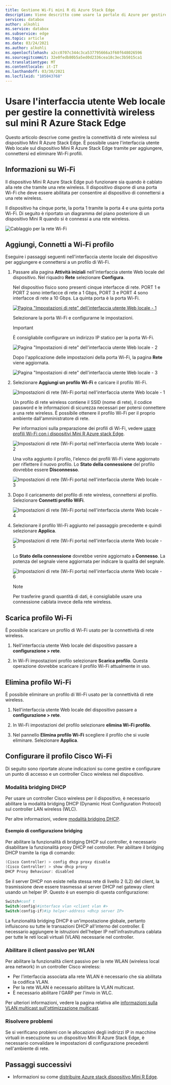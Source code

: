 ```yaml
---
title: Gestione Wi-Fi mini R di Azure Stack Edge
description: Viene descritto come usare la portale di Azure per gestire Wi-Fi sul Azure Stack Edge.
services: databox
author: alkohli
ms.service: databox
ms.subservice: edge
ms.topic: article
ms.date: 03/24/2021
ms.author: alkohli
ms.openlocfilehash: a2cc0707c344c3ca537795666a3f60f648026596
ms.sourcegitcommit: 32e0fedb80b5a5ed0d2336cea18c3ec3b5015ca1
ms.translationtype: MT
ms.contentlocale: it-IT
ms.lasthandoff: 03/30/2021
ms.locfileid: "105043768"
---
```

# <a name="use-the-local-web-ui-to-manage-wireless-connectivity-on-your-azure-stack-edge-mini-r"></a>Usare l'interfaccia utente Web locale per gestire la connettività wireless sul mini R Azure Stack Edge

Questo articolo descrive come gestire la connettività di rete wireless sul dispositivo Mini R Azure Stack Edge. È possibile usare l'interfaccia utente Web locale sul dispositivo Mini R Azure Stack Edge tramite per aggiungere, connettersi ed eliminare Wi-Fi profili.

## <a name="about-wi-fi"></a>Informazioni su Wi-Fi

Il dispositivo Mini R Azure Stack Edge può funzionare sia quando è cablato alla rete che tramite una rete wireless. Il dispositivo dispone di una porta Wi-Fi che deve essere abilitata per consentire al dispositivo di connettersi a una rete wireless. 

Il dispositivo ha cinque porte, la porta 1 tramite la porta 4 e una quinta porta Wi-Fi. Di seguito è riportato un diagramma del piano posteriore di un dispositivo Mini R quando si è connessi a una rete wireless.

![Cablaggio per la rete Wi-Fi](./media/azure-stack-edge-mini-r-deploy-install/wireless-cabled.png)


## <a name="add-connect-to-wi-fi-profile"></a>Aggiungi, Connetti a Wi-Fi profilo

Eseguire i passaggi seguenti nell'interfaccia utente locale del dispositivo per aggiungere e connettersi a un profilo di Wi-Fi.

1. Passare alla pagina **Attività iniziali** nell'interfaccia utente Web locale del dispositivo. Nel riquadro **Rete** selezionare **Configura**.  
    
    Nel dispositivo fisico sono presenti cinque interfacce di rete. PORT 1 e PORT 2 sono interfacce di rete a 1 Gbps, PORT 3 e PORT 4 sono interfacce di rete a 10 Gbps. La quinta porta è la porta Wi-Fi. 

    [![Pagina "Impostazioni di rete" dell'interfaccia utente Web locale - 1](./media/azure-stack-edge-mini-r-deploy-configure-network-compute-web-proxy/configure-wifi-1.png)](./media/azure-stack-edge-mini-r-deploy-configure-network-compute-web-proxy/configure-wifi-1.png#lightbox)  
    
    Selezionare la porta Wi-Fi e configurarne le impostazioni. 
    
    > [!IMPORTANT]
    > È consigliabile configurare un indirizzo IP statico per la porta Wi-Fi.  

    ![Pagina "Impostazioni di rete" dell'interfaccia utente Web locale - 2](./media/azure-stack-edge-mini-r-deploy-configure-network-compute-web-proxy/configure-wifi-2.png)

    Dopo l'applicazione delle impostazioni della porta Wi-Fi, la pagina **Rete** viene aggiornata.

    ![Pagina "Impostazioni di rete" dell'interfaccia utente Web locale - 3](./media/azure-stack-edge-mini-r-deploy-configure-network-compute-web-proxy/configure-wifi-4.png)

   
2. Selezionare **Aggiungi un profilo Wi-Fi** e caricare il profilo Wi-Fi. 

    ![Impostazioni di rete (Wi-Fi porta) nell'interfaccia utente Web locale - 1](./media/azure-stack-edge-mini-r-deploy-configure-network-compute-web-proxy/add-wifi-profile-1.png)
    
    Un profilo di rete wireless contiene il SSID (nome di rete), il codice password e le informazioni di sicurezza necessari per potersi connettere a una rete wireless. È possibile ottenere il profilo Wi-Fi per il proprio ambiente dall'amministratore di rete.

    Per informazioni sulla preparazione dei profili di Wi-Fi, vedere [usare profili Wi-Fi con i dispositivi Mini R Azure stack Edge](azure-stack-edge-mini-r-use-wifi-profiles.md).

    ![Impostazioni di rete (Wi-Fi porta) nell'interfaccia utente Web locale - 2](./media/azure-stack-edge-mini-r-deploy-configure-network-compute-web-proxy/add-wifi-profile-2.png)

    Una volta aggiunto il profilo, l'elenco dei profili Wi-Fi viene aggiornato per riflettere il nuovo profilo. Lo **Stato della connessione** del profilo dovrebbe essere **Disconnesso**. 

    ![Impostazioni di rete (Wi-Fi porta) nell'interfaccia utente Web locale - 3](./media/azure-stack-edge-mini-r-deploy-configure-network-compute-web-proxy/add-wifi-profile-3.png)
    
3. Dopo il caricamento del profilo di rete wireless, connettersi al profilo. Selezionare **Connetti profilo WiFi**. 

    ![Impostazioni di rete (Wi-Fi porta) nell'interfaccia utente Web locale - 4](./media/azure-stack-edge-mini-r-deploy-configure-network-compute-web-proxy/add-wifi-profile-4.png)

4. Selezionare il profilo Wi-Fi aggiunto nel passaggio precedente e quindi selezionare **Applica**. 

    ![Impostazioni di rete (Wi-Fi porta) nell'interfaccia utente Web locale - 5](./media/azure-stack-edge-mini-r-deploy-configure-network-compute-web-proxy/add-wifi-profile-5.png)

    Lo **Stato della connessione** dovrebbe venire aggiornato a **Connesso**. La potenza del segnale viene aggiornata per indicare la qualità del segnale. 

    ![Impostazioni di rete (Wi-Fi porta) nell'interfaccia utente Web locale - 6](./media/azure-stack-edge-mini-r-deploy-configure-network-compute-web-proxy/add-wifi-profile-6.png)

    > [!NOTE]
    > Per trasferire grandi quantità di dati, è consigliabile usare una connessione cablata invece della rete wireless. 


## <a name="download-wi-fi-profile"></a>Scarica profilo Wi-Fi

È possibile scaricare un profilo di Wi-Fi usato per la connettività di rete wireless.

1. Nell'interfaccia utente Web locale del dispositivo passare a **configurazione > rete**. 

2. In Wi-Fi impostazioni profilo selezionare **Scarica profilo**. Questa operazione dovrebbe scaricare il profilo Wi-Fi attualmente in uso.


## <a name="delete-wi-fi-profile"></a>Elimina profilo Wi-Fi

È possibile eliminare un profilo di Wi-Fi usato per la connettività di rete wireless.


1. Nell'interfaccia utente Web locale del dispositivo passare a **configurazione > rete**. 

2. In Wi-Fi impostazioni del profilo selezionare **elimina Wi-Fi profilo**.

3. Nel pannello **Elimina profilo Wi-Fi** scegliere il profilo che si vuole eliminare. Selezionare **Applica**.


## <a name="configure-cisco-wi-fi-profile"></a>Configurare il profilo Cisco Wi-Fi

Di seguito sono riportate alcune indicazioni su come gestire e configurare un punto di accesso e un controller Cisco wireless nel dispositivo. 

### <a name="dhcp-bridging-mode"></a>Modalità bridging DHCP

Per usare un controller Cisco wireless per il dispositivo, è necessario abilitare la modalità bridging DHCP (Dynamic Host Configuration Protocol) sul controller LAN wireless (WLC).

Per altre informazioni, vedere [modalità bridging DHCP](https://www.cisco.com/c/en/us/support/docs/wireless/4400-series-wireless-lan-controllers/110865-dhcp-wlc.html#anc9).

#### <a name="bridging-configuration-example"></a>Esempio di configurazione bridging

Per abilitare la funzionalità di bridging DHCP sul controller, è necessario disabilitare la funzionalità proxy DHCP nel controller. Per abilitare il bridging DHCP tramite la riga di comando:

```powershell
(Cisco Controller) > config dhcp proxy disable
(Cisco Controller) > show dhcp proxy
DHCP Proxy Behaviour: disabled
```

Se il server DHCP non esiste nella stessa rete di livello 2 (L2) del client, la trasmissione deve essere trasmessa al server DHCP nel gateway client usando un helper IP. Questo è un esempio di questa configurazione:

```powershell
Switch#conf t
Switch(config)#interface vlan <client vlan #>
Switch(config-if)#ip helper-address <dhcp server IP>
```

La funzionalità bridging DHCP è un'impostazione globale, pertanto influiscono su tutte le transazioni DHCP all'interno del controller. È necessario aggiungere le istruzioni dell'helper IP nell'infrastruttura cablata per tutte le reti locali virtuali (VLAN) necessarie nel controller.

### <a name="enable-the-passive-client-for-wlan"></a>Abilitare il client passivo per WLAN

Per abilitare la funzionalità client passivo per la rete WLAN (wireless local area network) in un controller Cisco wireless:

* Per l'interfaccia associata alla rete WLAN è necessario che sia abilitata la codifica VLAN.
* Per la rete WLAN è necessario abilitare la VLAN multicast.
* È necessario abilitare l'GARP per l'invio in WLC.

Per ulteriori informazioni, vedere la pagina relativa alle [informazioni sulla VLAN multicast sull'ottimizzazione multicast](https://www.cisco.com/c/en/us/td/docs/wireless/controller/8-5/config-guide/b_cg85/wlan_interfaces.html).

### <a name="troubleshoot"></a>Risolvere problemi

Se si verificano problemi con le allocazioni degli indirizzi IP in macchine virtuali in esecuzione su un dispositivo Mini R Azure Stack Edge, è necessario convalidare le impostazioni di configurazione precedenti nell'ambiente di rete.

## <a name="next-steps"></a>Passaggi successivi

- Informazioni su come [distribuire Azure stack dispositivo Mini R Edge](azure-stack-edge-mini-r-deploy-prep.md).
